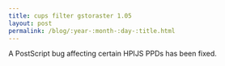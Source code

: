 ```yaml
---
title: cups filter gstoraster 1.05
layout: post
permalink: /blog/:year-:month-:day-:title.html
---
```


A PostScript bug affecting certain HPIJS PPDs has been fixed.
